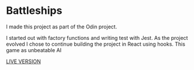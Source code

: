 # Battleships

I made this project as part of the Odin project.

I started out with factory functions and writing test with Jest.
As the project evolved I chose to continue building the project in React using hooks.
This game as unbeatable AI

[LIVE VERSION](https://michaelhaines01.github.io/Battle-ships)


